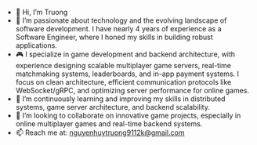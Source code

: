 * 👋 Hi, I’m Truong
* 👀 I’m passionate about technology and the evolving landscape of software development. I have nearly 4 years of experience as a Software Engineer, where I honed my skills in building robust applications.
* 🎮 I specialize in game development and backend architecture, with experience designing scalable multiplayer game servers, real-time matchmaking systems, leaderboards, and in-app payment systems. I focus on clean architecture, efficient communication protocols like WebSocket/gRPC, and optimizing server performance for online games.
* 🌱 I’m continuously learning and improving my skills in distributed systems, game server architecture, and backend scalability.
* 💼 I’m looking to collaborate on innovative game projects, especially in online multiplayer games and real-time backend systems.
* 📫 Reach me at: [nguyenhuytruong9112k@gmail.com](mailto:nguyenhuytruong9112k@gmail.com)

